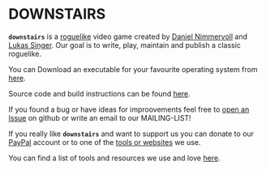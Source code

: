 
DOWNSTAIRS
==========

**`downstairs`** is a [roguelike](https://en.wikipedia.org/wiki/roguelike) video
game created by [Daniel Nimmervoll](https://github.com/nimmda) and [Lukas
Singer](https://github.com/linluk).  Our goal is to write, play, maintain and
publish a classic roguelike.


You can Download an executable for your favourite operating system from
[here](downloads.html).

Source code and build instructions can be found
[here](https://github.com/linluk/downstairs).


If you found a bug or have ideas for improovements feel free to
[open an Issue](https://github.com/linluk/downstairs/issues/new)
on github or write an email to our MAILING-LIST!


If you really like **`downstairs`** and want to support us you can donate to
our [PayPal](https://www.paypal.me/linluk/10) account or to one of the [tools or
websites](love.html) we use.


You can find a list of tools and resources we use and love [here](love.html).




